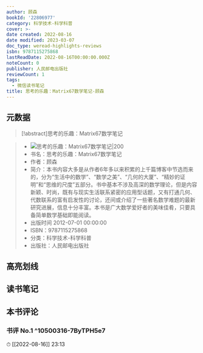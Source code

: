```yaml
---
author: 顾森
bookId: '22806977'
category: 科学技术-科学科普
cover: >-
date created: 2022-08-16
date modified: 2023-03-07
doc_type: weread-highlights-reviews
isbn: 9787115275868
lastReadDate: 2022-08-16T00:00:00.000Z
noteCount: 0
publisher: 人民邮电出版社
reviewCount: 1
tags:
  - 微信读书笔记
title: 思考的乐趣：Matrix67数学笔记-顾森
---
```


## 元数据

>[!abstract]思考的乐趣：Matrix67数学笔记

> - ![思考的乐趣：Matrix67数学笔记|200](https://wfqqreader-1252317822.image.myqcloud.com/cover/977/22806977/t7_22806977.jpg)
> - 书名：思考的乐趣：Matrix67数学笔记
> - 作者：顾森
> - 简介：本书内容大多是从作者6年多以来积累的上千篇博客中节选而来的，分为“生活中的数学”、“数学之美”、“几何的大厦”、“精妙的证明”和“思维的尺度”五部分。书中基本不涉及高深的数学理论，但是内容新颖、时尚，既有与现实生活联系紧密的应用型话题，又有打通几何、代数联系的富有启发性的讨论，还间或介绍了一些著名数学难题的最新研究进展，信息十分丰富。本书是广大数学爱好者的美味佳肴，只要具备简单数学基础即能阅读。
> - 出版时间 2012-07-01 00:00:00
> - ISBN：9787115275868
> - 分类：科学技术-科学科普
> - 出版社：人民邮电出版社

## 高亮划线

## 读书笔记

## 本书评论

### 书评 No.1 ^10500316-7ByTPH5e7

⏱ [[2022-08-16]] 23:13
